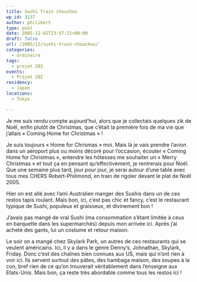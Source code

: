 ```yaml
---
title: Sushi Train chouchou
wp_id: 3137
author: philibert
type: post
date: 2005-12-02T23:57:21+00:00
draft: false
url: /2005/12/sushi-train-chouchou/
categories:
  - ordinaire
tags:
  - projet 202
events:
  - Projet 202
residency:
  - Japon
locations:
  - Tokyo

---
```

Je me suis rendu compte aujourd&rsquo;hui, alors que je collectais quelques zik de Noël, enfin plutôt de Christmas, que c&rsquo;était la première fois de ma vie que j&rsquo;allais « Coming Home for Christmas » ! 

Je suis toujours « Home for Chrismas » moi. Mais là je vais prendre l&rsquo;avion dans un aéroport plus ou moins décoré pour l&rsquo;occasion, écouter « Coming Home for Christmas », entendre les hôtesses me souhaiter un « Merry Christmas » et tout ça en pensant qu&rsquo;effectivement, je rentrerais pour Noël. Que une semaine plus tard, jour pour jour, je serai autour d&rsquo;une table avec tous mes CHERS Robert-Philimond, en train de rigoler devant le plat de Noël 2005.

Hier on est allé avec l&rsquo;ami Australien manger des Sushis dans un de ces restos tapis roulant. Mais bon, ici, c&rsquo;est pas chic et fancy, c&rsquo;est le restaurant typique de Sushi, populeux et graisseux, et divinement bon ! 

J&rsquo;avais pas mangé de vrai Sushi (ma consommation s&rsquo;étant limitée à ceux en barquette dans les supermarchés) depuis mon arrivée ici. Après j&rsquo;ai acheté des gants, lui un costume et retour maison.
  
Le soir on a mangé chez Skylark Park, un autres de ces restaurants qui se veulent américains. Ici, il y a dans le genre Denny&rsquo;s, Johnathan, Skylark, Friday. Donc c&rsquo;est des chaînes bien connues aux US, mais qui n&rsquo;ont rien à voir ici. Ils servent surtout des pâtes, des hambaga maison, des soupes à la con, bref rien de ce qu&rsquo;on trouverait véritablement dans l&rsquo;enseigne aux Etats-Unis. Mais bon, ça reste très abordable comme tous les restos ici !